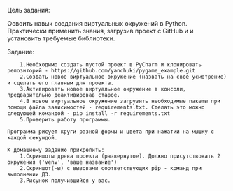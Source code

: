 Цель задания:

Освоить навык создания виртуальных окружений в Python.
Практически применить знания, загрузив проект с GitHub и и установить требуемые библиотеки.

Задание:

        1.Необходимо создать пустой проект в PyCharm и клонировать репозиторий - https://github.com/yanchuki/pygame_example.git
        2.Создать новое виртуальное окружение (назвать на своё усмотрение) и сделать его главным для проекта.
        3.Активировать новое виртуальное окружение в консоли, предварительно деактивировав старое.
        4.В новое виртуальное окружение загрузить необходимые пакеты при помощи файла зависимостей - requirements.txt. Сделать это можно следующей командой - pip install -r requirements.txt
        5.Проверить работу программы.

    Программа рисует круги разной формы и цвета при нажатии на мышку с каждой секундой.

    К домашнему заданию прикрепить:
        1.Скриншоты древа проекта (развернутое). Должно присутствовать 2 окружения ('venv', 'ваше название')
        2.Скриншот(-ы) с вызовами соответствующих pip - команд при выполнении ДЗ.
        3.Рисунок получившийся у вас.